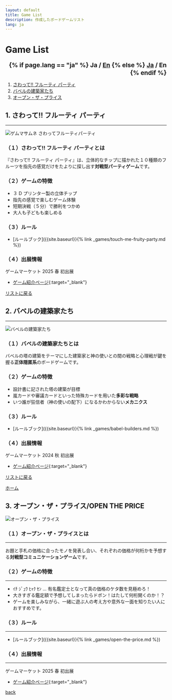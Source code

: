 ```yaml
---
layout: default
title: Game List
description: 作成したボードゲームリスト
lang: ja
---
```


# **Game List**

<div style="text-align: right; font-size: 1.2rem; font-weight: bold;">
  {% if page.lang == "ja" %}
    <span>Ja / <a href="{{site.baseurl}}{% link game-list-en.md %}">En</a></span>
  {% else %}
    <span><a href="{{site.baseurl}}{% link game-list.md %}">Ja</a> / En</span>
  {% endif %}
</div>

1. [さわって!! フルーティ パーティ](#1-さわって-フルーティ-パーティ)
2. [バベルの建築家たち](#2-バベルの建築家たち)
3. [オープン・ザ・プライス](#3-オープン・ザ・プライス)

## **1. さわって!! フルーティ パーティ**

---

<div class="img-container">
  <img src="{{site.baseurl}}/assets/img/ゲムマサムネ_さわってフルーティパーティ_1KB.jpg" alt="ゲムマサムネ さわってフルーティパーティ">
</div>

### **（１）さわって!! フルーティ パーティとは**

『さわって!! フルーティ パーティ』は、立体的なチップに描かれた１０種類のフルーツを指先の感覚だけをたよりに探し出す**対戦型パーティゲーム**です。

### **（２）ゲームの特徴**

- ３ D プリンター製の立体チップ
- 指先の感覚で楽しむゲーム体験
- 短期決戦（５分）で勝利をつかめ
- 大人も子どもも楽しめる

### **（３）ルール**

- [ルールブック]({{site.baseurl}}{% link _games/touch-me-fruity-party.md %})

### **（４）出展情報**

ゲームマーケット 2025 春 初出展

- [ゲーム紹介ページ](https://gamemarket.jp/game/185622/){:target="\_blank"}

[リストに戻る](#game-list)

## **2. バベルの建築家たち**

---

<div class="img-container">
   <img src="{{site.baseurl}}/assets/img/バベルの建築家たち.jpg" alt="バベルの建築家たち">
</div>

### **（１）バベルの建築家たちとは**

バベルの塔の建築をテーマにした建築家と神の使いとの間の戦略と心理戦が鍵を握る**正体隠匿系**のボードゲームです。

### **（２）ゲームの特徴**

- 設計書に記された塔の建築が目標
- 嵐カードや審議カードといった特殊カードを用いた**多彩な戦略**
- いつ誰が狂信者（神の使いの配下）になるかわからない**メカニクス**

### **（３）ルール**

- [ルールブック]({{site.baseurl}}{% link _games/babel-builders.md %})

### **（４）出展情報**

ゲームマーケット 2024 秋 初出展

- [ゲーム紹介ページ](https://gamemarket.jp/game/184202/){:target="\_blank"}

[リストに戻る](#game-list)

[ホーム](./)


## **3. オープン・ザ・プライス/OPEN THE PRICE**

<div class="img-container">
   <img src="{{site.baseurl}}/assets/img/otp_kitakoshichanel.png" alt="オープン・ザ・プライス">
</div>

### **（１）オープン・ザ・プライスとは**

---

お題と手札の価格に合ったモノを発表し合い、それぞれの価格が何桁かを予想する**対戦型コミュニケーションゲーム**です。

### **（２）ゲームの特徴**

---

- ｲﾁ ｼﾞｭｳ ﾋｬｸ ｾﾝ ... 有名鑑定士となって真の価格のケタ数を見極めろ！
- 大きすぎる鑑定額で予想してしまったらドボン！はたして何桁開くのか！？
- ゲームを楽しみながら、一緒に遊ぶ人の考え方や意外な一面を知りたい人におすすめです。


### **（３）ルール**

---

- [ルールブック]({{site.baseurl}}{% link _games/open-the-price.md %})

### **（４）出展情報**

---

ゲームマーケット 2025 春 初出展

- [ゲーム紹介ページ](https://gamemarket.jp/game/185666/){:target="\_blank"}

[back](./)
